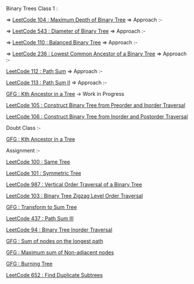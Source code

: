 Binary Trees Class 1 :

=> [LeetCode 104 : Maximum Depth of Binary Tree](https://leetcode.com/problems/maximum-depth-of-binary-tree/submissions/)
=> Approach :- 

=> [LeetCode 543 : Diameter of Binary Tree](https://leetcode.com/problems/diameter-of-binary-tree/description/)
=> Approach :- 

=> [LeetCode 110 : Balanced Binary Tree](https://leetcode.com/problems/balanced-binary-tree/description/)
=> Approach :- 

=> [LeetCode 236 : Lowest Common Ancestor of a Binary Tree](https://leetcode.com/problems/lowest-common-ancestor-of-a-binary-tree/description/)
=> Approach :- 

[LeetCode 112 : Path Sum](https://leetcode.com/problems/path-sum/description/)
=> Approach :- 

[LeetCode 113 : Path Sum II](https://leetcode.com/problems/path-sum-ii/description/)
=> Approach :- 

[GFG : Kth Ancestor in a Tree](https://www.geeksforgeeks.org/problems/kth-ancestor-in-a-tree/1) -> Work in Progress

[LeetCode 105 : Construct Binary Tree from Preorder and Inorder Traversal](https://leetcode.com/problems/construct-binary-tree-from-preorder-and-inorder-traversal/description/)

[LeetCode 106 : Construct Binary Tree from Inorder and Postorder Traversal](https://leetcode.com/problems/construct-binary-tree-from-inorder-and-postorder-traversal/description/)

Doubt Class :-

[GFG : Kth Ancestor in a Tree](https://www.geeksforgeeks.org/problems/kth-ancestor-in-a-tree/1)

Assignment :-

[LeetCode 100 : Same Tree](https://leetcode.com/problems/same-tree/description/)

[LeetCode 101 : Symmetric Tree](https://leetcode.com/problems/symmetric-tree/description/)

[LeetCode 987 : Vertical Order Traversal of a Binary Tree](https://leetcode.com/problems/vertical-order-traversal-of-a-binary-tree/description/)

[LeetCode 103 : Binary Tree Zigzag Level Order Traversal](https://leetcode.com/problems/binary-tree-zigzag-level-order-traversal/description/)

[GFG : Transform to Sum Tree](https://www.geeksforgeeks.org/problems/transform-to-sum-tree/1)

[LeetCode 437 : Path Sum III](https://leetcode.com/problems/path-sum-iii/description/)

[LeetCode 94 : Binary Tree Inorder Traversal](https://leetcode.com/problems/binary-tree-inorder-traversal/description/)

[GFG : Sum of nodes on the longest path](https://www.geeksforgeeks.org/problems/sum-of-the-longest-bloodline-of-a-tree/0)

[GFG : Maximum sum of Non-adjacent nodes](https://www.geeksforgeeks.org/problems/maximum-sum-of-non-adjacent-nodes/0)

[GFG : Burning Tree](https://www.geeksforgeeks.org/problems/burning-tree/1)

[LeetCode 652 : Find Duplicate Subtrees](https://leetcode.com/problems/find-duplicate-subtrees/description/)